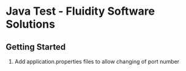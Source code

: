 # Java Test - Fluidity Software Solutions



## Getting Started

1. Add application.properties files to allow changing of port number
